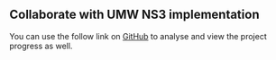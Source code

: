 ## Collaborate with UMW NS3 implementation

You can use the follow link on [GitHub](https://github.com/abhiworkspace/UMW_NS3/) to analyse and view the project progress as well.


